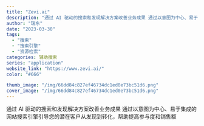 ```yaml
---
title: "Zevi.ai"
description: "通过 AI 驱动的搜索和发现解决方案改善业务成果 通过以意图为中心、易于集成的网站搜索引擎引导您的潜在客户从发现到转化，"
author: "瑞东"
date: "2023-03-30"
tags:
  - "搜索"
  - "搜索引擎"
  - "资源检索"
categories: 辅助搜索
series: "application"
website_link: "https://www.zevi.ai/"
color: "#666"

thumb_image: "/img/66dd84c827ef46734dc1ed0e73bc51d6.png"
cover_image: "/img/66dd84c827ef46734dc1ed0e73bc51d6.png"
---
```


通过 AI 驱动的搜索和发现解决方案改善业务成果 通过以意图为中心、易于集成的网站搜索引擎引导您的潜在客户从发现到转化，帮助提高参与度和销售额